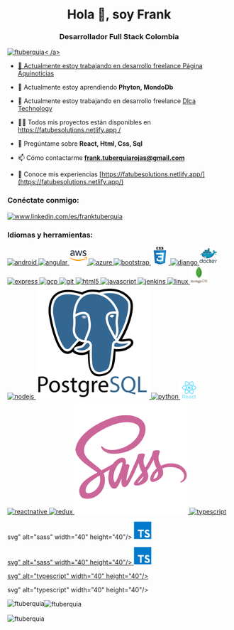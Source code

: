 
<h1 align="center">Hola 👋, soy Frank</h1>
<h3 align="center">Desarrollador Full Stack Colombia</h3>

<p align="left"> <a href="https ://github.com/ryo-ma/github-profile-tropic"><img src="https://github-profile-tropical.vercel.app/?username=ftuberquia" alt="ftuberquia" />< /a> </p>

- 🔭 Actualmente estoy trabajando en desarrollo freelance [Página Aquinoticias](https://aquinoticias-page.netlify.app)

- 🌱 Actualmente estoy aprendiendo **Phyton, MondoDb**

- 🔭 Actualmente estoy trabajando en desarrollo freelance [Dlca Technology](https://github.com/Ftuberquia/PF-DLCA-technology)

- 👨‍💻 Todos mis proyectos están disponibles en [https://fatubesolutions.netlify.app /](https://fatubesolutions.netlify.app/)

- 💬 Pregúntame sobre **React, Html, Css, Sql**

- 📫 Cómo contactarme **frank.tuberquiarojas@gmail.com**

- 📄 Conoce mis experiencias [https://fatubesolutions.netlify.app/](https://fatubesolutions.netlify.app/)

<h3 align ="left">Conéctate conmigo:</h3>
<p align="left">
<a href="https://linkedin.com/in/www.linkedin.com/in/franktuberquia" target="blank "><img align="center" src="https://raw.githubusercontent.com/rahuldkjain/github-profile-readme-generator/master/src/images/icons/Social/linked-in-alt.svg" alt="www.linkedin.com/es/franktuberquia" height="30" width="40" /></a>
</p>

<h3 align="left">Idiomas y herramientas:</h3>
<p align="left"> <a href="https://developer.android.com" target="_blank" rel="noreferrer"> <img src="https://raw.githubusercontent.com/devicons /devicon/master/icons/android/android-original-wordmark.svg" alt="android" width="40" height="40"/> </a> <a href="https://angular.io " target="_blank" rel="noreferrer"> <img src="https://angular.io/assets/images/logos/angular/angular.svg" alt="angular" width="40" height=" 40"/> </a> <a href="https://aws.amazon.com" target="_blank" rel="noreferrer"> <img src="https://raw.githubusercontent.com/devicons/devicon/master/icons/amazonwebservices/amazonwebservices-original-wordmark.svg" alt="aws" width="40" height="40"/> </a> <a href="https:// azure.microsoft.com/en-in/" target="_blank" rel="noreferrer"> <img src="https://www.vectorlogo.zone/logos/microsoft_azure/microsoft_azure-icon.svg" alt=" azure" width="40" height="40"/> </a> <a href="https://getbootstrap.com" target="_blank" rel="noreferrer"> <img src="https:/ /raw.githubusercontent.com/devicons/devicon/master/icons/bootstrap/bootstrap-plain-wordmark.svg" alt="bootstrap" width="40" height="40"/> </a> <a href="https://www.w3schools.com/css/" target="_blank" rel="noreferrer "> <img src="https://raw.githubusercontent.com/devicons/devicon/master/icons/css3/css3-original-wordmark.svg" alt="css3" width="40" height="40" /> </a> <a href="https://www.djangoproject.com/" target="_blank" rel="noreferrer"> <img src="https://cdn.worldvectorlogo.com/logos/ django.svg" alt="django" width="40" height="40"/> </a> <a href="https://www.docker.com/" target="_blank" rel="noreferrer"> <img src="https://raw.githubusercontent.com/devicons/devicon/master/icons/docker/docker-original-wordmark.svg" alt=" docker" width="40" height="40"/> </a> <a href="https://expressjs.com" target="_blank" rel="noreferrer"> <img src="https:/ /raw.githubusercontent.com/devicons/devicon/master/icons/express/express-original-wordmark.svg" alt="express" width="40" height="40"/> </a> <a href= "https://cloud.google.com" target="_blank" rel="noreferrer"> <img src="https://www.vectorlogo.zone/logos/google_cloud/google_cloud-icon.svg" alt="gcp" width="40" height="40"/> </a> <a href="https://git-scm.com/" target="_blank" rel="noreferrer"> <img src="https://www.vectorlogo.zone/logos/git-scm/git-scm-icon.svg" alt="git" width="40" height="40"/> </a> <a href="https://www.w3.org/html/" target="_blank" rel="noreferrer"> <img src="https://raw.githubusercontent.com/devicons/devicon/master/ icon/html5/html5-original-wordmark.svg" alt="html5" width="40" height="40"/> </a> <a href="https://developer.mozilla.org/en-US/docs/Web/JavaScript" target="_blank" rel="noreferrer"> <img src="https://raw.githubusercontent.com/devicons/devicon/master/icons/javascript/javascript- original.svg" alt="javascript" width="40" height="40"/> </a> <a href="https://www.jenkins.io" target="_blank" rel="noreferrer" > <img src="https://www.vectorlogo.zone/logos/jenkins/jenkins-icon.svg" alt="jenkins" width="40" height="40"/> </a> <a href ="https://www.linux.org/" target="_blank" rel="noreferrer"> <img src="https://raw.githubusercontent.com/devicons/devicon/master/icons/linux/linux -original.svg" alt="linux" width="40" height="40"/> </a> <a href="https://www.mongodb.com/" target="_blank" rel="noreferrer"> <img src="https://raw.githubusercontent.com/devicons/devicon/master/icons/mongodb/mongodb-original-wordmark.svg" alt="mongodb" width="40" height="40"/> </a> <a href="https://nodejs.org" target="_blank" rel="noreferrer"> <img src="https://raw.githubusercontent.com/devicons/devicon/master/icons /nodejs/nodejs-original-wordmark.svg" alt="nodejs" width="40" height="40"/> </a> <a href="https://www.postgresql.org" target="_blank" rel="noreferrer"> <img src="https://raw.githubusercontent.com/devicons/devicon/master/icons/postgresql/postgresql-original-wordmark.svg" alt="postgresql " ancho="40" alto="40"/> </a> <a href="https://www.python.org" target="_blank" rel="noreferrer"> <img src="https: //raw.githubusercontent.com/devicons/devicon/master/icons/python/python-original.svg" alt="python" width="40" height="40"/> </a> <a href=" https://reactjs.org/" target="_blank" rel="noreferrer"> <img src="https://raw.githubusercontent.com/devicons/devicon/master/icons/react/react-original-wordmark.svg" alt="react" width="40" height="40"/> </a> <a href="https:// reactnative.dev/" target="_blank" rel="noreferrer"> <img src="https://reactnative.dev/img/header_logo.svg" alt="reactnative" width="40" height="40" /> </a> <a href="https://redux.js.org" target="_blank" rel="noreferrer"> <img src="https://raw.githubusercontent.com/devicons/devicon /master/icons/redux/redux-original.svg" alt="redux" width="40" height="40"/> </a> <a href="https://sass-lang.com" target="_blank" rel="noreferrer"> <img src="https://raw.githubusercontent.com/devicons/devicon/master/icons/sass/sass-original.svg" alt="sass" ancho ="40" altura="40"/> </a> <a href="https://www.typescriptlang.org/" target="_blank" rel="noreferrer"> <img src="https:/ /raw.githubusercontent.com/devicons/devicon/master/icons/typescript/typescript-original.svg" alt="typescript" width="40" height="40"/> </a> </p>svg" alt="sass" width="40" height="40"/> </a> <a href="https://www.typescriptlang.org/" target="_blank" rel="noreferrer"> <img src="https://raw.githubusercontent.com/devicons/devicon/master/icons/typescript/typescript-original.svg" alt="typescript" width="40" height="40"/> </ a> </p>svg" alt="sass" width="40" height="40"/> </a> <a href="https://www.typescriptlang.org/" target="_blank" rel="noreferrer"> <img src="https://raw.githubusercontent.com/devicons/devicon/master/icons/typescript/typescript-original.svg" alt="typescript" width="40" height="40"/> </ a> </p>svg" alt="typescript" width="40" height="40"/> </a> </p>svg" alt="typescript" width="40" height="40"/> </a> </p>

<p><img align="left" src="https://github-readme-stats.vercel.app/api/top-langs?username=ftuberquia&show_icons=true&locale=en&layout=compact" alt="ftuberquia" /> </p>

<p> <img align="center" src="https://github-readme-stats.vercel.app/api?username=ftuberquia&show_icons=true&locale=en" alt="ftuberquia" /> </p>

<p><img align="center" src="https://github-readme-streak-stats.herokuapp.com/?user=ftuberquia&" alt="ftuberquia" /></p>

